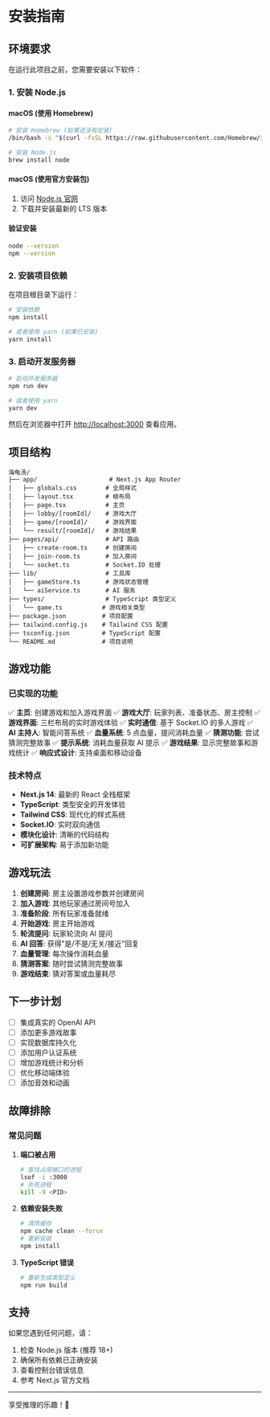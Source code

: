 # 安装指南

## 环境要求

在运行此项目之前，您需要安装以下软件：

### 1. 安装 Node.js

#### macOS (使用 Homebrew)
```bash
# 安装 Homebrew (如果还没有安装)
/bin/bash -c "$(curl -fsSL https://raw.githubusercontent.com/Homebrew/install/HEAD/install.sh)"

# 安装 Node.js
brew install node
```

#### macOS (使用官方安装包)
1. 访问 [Node.js 官网](https://nodejs.org/)
2. 下载并安装最新的 LTS 版本

#### 验证安装
```bash
node --version
npm --version
```

### 2. 安装项目依赖

在项目根目录下运行：

```bash
# 安装依赖
npm install

# 或者使用 yarn (如果已安装)
yarn install
```

### 3. 启动开发服务器

```bash
# 启动开发服务器
npm run dev

# 或者使用 yarn
yarn dev
```

然后在浏览器中打开 [http://localhost:3000](http://localhost:3000) 查看应用。

## 项目结构

```
海龟汤/
├── app/                    # Next.js App Router
│   ├── globals.css        # 全局样式
│   ├── layout.tsx         # 根布局
│   ├── page.tsx           # 主页
│   ├── lobby/[roomId]/    # 游戏大厅
│   ├── game/[roomId]/     # 游戏界面
│   └── result/[roomId]/   # 游戏结果
├── pages/api/             # API 路由
│   ├── create-room.ts     # 创建房间
│   ├── join-room.ts       # 加入房间
│   └── socket.ts          # Socket.IO 处理
├── lib/                   # 工具库
│   ├── gameStore.ts       # 游戏状态管理
│   └── aiService.ts       # AI 服务
├── types/                 # TypeScript 类型定义
│   └── game.ts           # 游戏相关类型
├── package.json          # 项目配置
├── tailwind.config.js    # Tailwind CSS 配置
├── tsconfig.json         # TypeScript 配置
└── README.md             # 项目说明
```

## 游戏功能

### 已实现的功能

✅ **主页**: 创建游戏和加入游戏界面
✅ **游戏大厅**: 玩家列表、准备状态、房主控制
✅ **游戏界面**: 三栏布局的实时游戏体验
✅ **实时通信**: 基于 Socket.IO 的多人游戏
✅ **AI 主持人**: 智能问答系统
✅ **血量系统**: 5 点血量，提问消耗血量
✅ **猜测功能**: 尝试猜测完整故事
✅ **提示系统**: 消耗血量获取 AI 提示
✅ **游戏结果**: 显示完整故事和游戏统计
✅ **响应式设计**: 支持桌面和移动设备

### 技术特点

- **Next.js 14**: 最新的 React 全栈框架
- **TypeScript**: 类型安全的开发体验
- **Tailwind CSS**: 现代化的样式系统
- **Socket.IO**: 实时双向通信
- **模块化设计**: 清晰的代码结构
- **可扩展架构**: 易于添加新功能

## 游戏玩法

1. **创建房间**: 房主设置游戏参数并创建房间
2. **加入游戏**: 其他玩家通过房间号加入
3. **准备阶段**: 所有玩家准备就绪
4. **开始游戏**: 房主开始游戏
5. **轮流提问**: 玩家轮流向 AI 提问
6. **AI 回答**: 获得"是/不是/无关/接近"回复
7. **血量管理**: 每次操作消耗血量
8. **猜测答案**: 随时尝试猜测完整故事
9. **游戏结束**: 猜对答案或血量耗尽

## 下一步计划

- [ ] 集成真实的 OpenAI API
- [ ] 添加更多游戏故事
- [ ] 实现数据库持久化
- [ ] 添加用户认证系统
- [ ] 增加游戏统计和分析
- [ ] 优化移动端体验
- [ ] 添加音效和动画

## 故障排除

### 常见问题

1. **端口被占用**
   ```bash
   # 查找占用端口的进程
   lsof -i :3000
   # 杀死进程
   kill -9 <PID>
   ```

2. **依赖安装失败**
   ```bash
   # 清除缓存
   npm cache clean --force
   # 重新安装
   npm install
   ```

3. **TypeScript 错误**
   ```bash
   # 重新生成类型定义
   npm run build
   ```

## 支持

如果您遇到任何问题，请：

1. 检查 Node.js 版本 (推荐 18+)
2. 确保所有依赖已正确安装
3. 查看控制台错误信息
4. 参考 Next.js 官方文档

---

享受推理的乐趣！🎉 